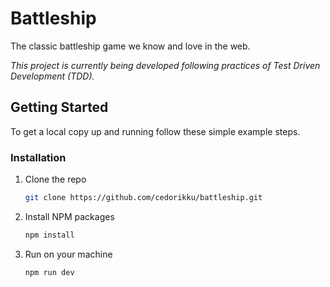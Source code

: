 # Battleship

The classic battleship game we know and love in the web.

*This project is currently being developed following practices of Test Driven Development (TDD).*

## Getting Started

To get a local copy up and running follow these simple example steps.

### Installation

1. Clone the repo
   ```sh
   git clone https://github.com/cedorikku/battleship.git
   ```
2. Install NPM packages
   ```sh
   npm install
   ```
3. Run on your machine
   ```sh
   npm run dev
   ```
